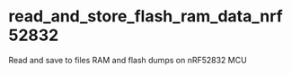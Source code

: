 # read_and_store_flash_ram_data_nrf52832
Read and save to files RAM and flash dumps on nRF52832 MCU
